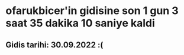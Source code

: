 # ofarukbicer'in gidisine son 1 gun 3 saat 35 dakika 10 saniye kaldi

## Gidis tarihi: 30.09.2022 :(